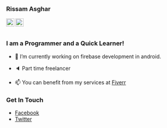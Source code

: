 ### Rissam Asghar

<a href="https://twitter.com/rissamasghar">
  <img align="left" alt="Rissam's Twitter" width="22px" src="https://cdn.jsdelivr.net/npm/simple-icons@v3/icons/twitter.svg" />
</a>

<a href="https://www.facebook.com/rissam10/">
  <img align="left" alt="Rissam's Facebook" width="22px" src="https://cdn.jsdelivr.net/npm/simple-icons@v3/icons/facebook.svg" />
</a>
<br /><br />

### I am a Programmer and a Quick Learner!

- 🔭 I’m currently working on firebase development in android.

- 🔈 Part time freelancer

- 📫 You can benefit from my services at [Fiverr](https://www.fiverr.com/share/9dKgod)

### Get In Touch

- [Facebook](https://www.facebook.com/rissam10)
- [Twitter](https://twitter.com/rissamasghar)
<!--
**RissamAsghar/RissamAsghar** is a ✨ _special_ ✨ repository because its `README.md` (this file) appears on your GitHub profile.

Here are some ideas to get you started:

- 🔭 I’m currently working on ...
- 🌱 I’m currently learning ...
- 👯 I’m looking to collaborate on ...
- 🤔 I’m looking for help with ...
- 💬 Ask me about ...
- 📫 How to reach me: ...
- 😄 Pronouns: ...
- ⚡ Fun fact: ...
-->
